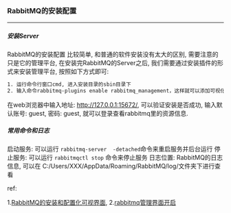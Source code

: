 ### RabbitMQ的安装配置
***

##### 安装Server
RabbitMQ的安装配置 比较简单, 和普通的软件安装没有太大的区别, 需要注意的只是它的管理平台, 在安装完RabbitMQ的Server之后, 我们需要通过安装插件的形式来安装管理平台, 按照如下方式即可:
```html
1. 运行命令行窗口cmd, 进入安装目录的sbin目录下
2. 输入命令rabbitmq-plugins enable rabbitmq_management，这样就可以添加可视化插件了
```
在web浏览器中输入地址: http://127.0.0.1:15672/, 可以验证安装是否成功, 输入默认账号: guest, 密码: guest, 就可以登录查看rabbitmq里的资源信息. 



##### 常用命令和日志
启动服务: 可以运行 `rabbitmq-server  -detached`命令来重启服务并后台运行
停止服务: 可以运行 `rabbitmqctl stop` 命令来停止服务
日志位置: RabbitMQ的日志信息, 可以在 C:/Users/XXX/AppData/Roaming/RabbitMQ/log/文件夹下进行查看



ref:

1.[RabbitMQ的安装和配置化可视界面](https://www.cnblogs.com/wade-luffy/p/6003668.html),   2.[rabbitmq管理界面开启](http://blog.51cto.com/xiong51/2113794)